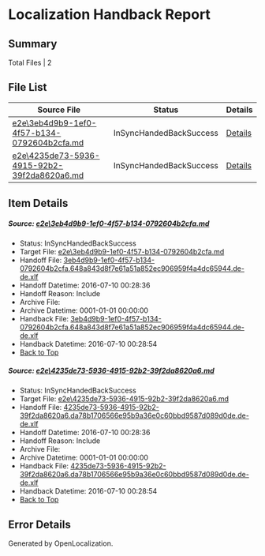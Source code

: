 # <a name='report-top'></a> Localization Handback Report

## Summary
 Total Files | 2

## File List
 Source File | Status | Details 
 ----------- | ------ | ------- 
 [e2e\3eb4d9b9-1ef0-4f57-b134-0792604b2cfa.md](https://github.com/OpenLocalizationTestOrg/oltest/blob/4e7d3355b36e4497895877d107e68677957a4704/e2e/3eb4d9b9-1ef0-4f57-b134-0792604b2cfa.md) | InSyncHandedBackSuccess | [Details](#1cf8cbba4900a35e3aae5b3383866a88a7e33c1a1)
 [e2e\4235de73-5936-4915-92b2-39f2da8620a6.md](https://github.com/OpenLocalizationTestOrg/oltest/blob/4e7d3355b36e4497895877d107e68677957a4704/e2e/4235de73-5936-4915-92b2-39f2da8620a6.md) | InSyncHandedBackSuccess | [Details](#058201d60fd873875f96e68d1033337e12b7aba12)

## Item Details
##### <a name='1cf8cbba4900a35e3aae5b3383866a88a7e33c1a1'></a> Source: [e2e\3eb4d9b9-1ef0-4f57-b134-0792604b2cfa.md](https://github.com/OpenLocalizationTestOrg/oltest/blob/4e7d3355b36e4497895877d107e68677957a4704/e2e/3eb4d9b9-1ef0-4f57-b134-0792604b2cfa.md)
* Status: InSyncHandedBackSuccess
* Target File: [e2e\3eb4d9b9-1ef0-4f57-b134-0792604b2cfa.md](https://github.com/OpenLocalizationTestOrg/oltest-dede-fly/blob/10eb58154ba70b53d62ba47c2aa0648992e3da6e/e2e/3eb4d9b9-1ef0-4f57-b134-0792604b2cfa.md)
* Handoff File: [3eb4d9b9-1ef0-4f57-b134-0792604b2cfa.648a843d8f7e61a51a852ec906959f4a4dc65944.de-de.xlf](https://github.com/OpenLocalizationTestOrg/olhandoff-e2e/blob/b7a82e86182181d89f106728a0f2a7e1d18a65c0/ol-handoff/OpenLocalizationTestOrg/oltest-dede-fly/ci/high/3eb4d9b9-1ef0-4f57-b134-0792604b2cfa.648a843d8f7e61a51a852ec906959f4a4dc65944.de-de.xlf)
* Handoff Datetime: 2016-07-10 00:28:36
* Handoff Reason: Include
* Archive File: 
* Archive Datetime: 0001-01-01 00:00:00
* Handback File: [3eb4d9b9-1ef0-4f57-b134-0792604b2cfa.648a843d8f7e61a51a852ec906959f4a4dc65944.de-de.xlf](https://github.com/OpenLocalizationTestOrg/olhandback-e2e/blob/ed41ea9b16464cc4971f205c7101864554788705/ol-handback/OpenLocalizationTestOrg/oltest-dede-fly/ci/high/3eb4d9b9-1ef0-4f57-b134-0792604b2cfa.648a843d8f7e61a51a852ec906959f4a4dc65944.de-de.xlf)
* Handback Datetime: 2016-07-10 00:28:54
* [Back to Top](#report-top)

##### <a name='058201d60fd873875f96e68d1033337e12b7aba12'></a> Source: [e2e\4235de73-5936-4915-92b2-39f2da8620a6.md](https://github.com/OpenLocalizationTestOrg/oltest/blob/4e7d3355b36e4497895877d107e68677957a4704/e2e/4235de73-5936-4915-92b2-39f2da8620a6.md)
* Status: InSyncHandedBackSuccess
* Target File: [e2e\4235de73-5936-4915-92b2-39f2da8620a6.md](https://github.com/OpenLocalizationTestOrg/oltest-dede-fly/blob/10eb58154ba70b53d62ba47c2aa0648992e3da6e/e2e/4235de73-5936-4915-92b2-39f2da8620a6.md)
* Handoff File: [4235de73-5936-4915-92b2-39f2da8620a6.da78b1706566e95b9a36e0c60bbd9587d089d0de.de-de.xlf](https://github.com/OpenLocalizationTestOrg/olhandoff-e2e/blob/b7a82e86182181d89f106728a0f2a7e1d18a65c0/ol-handoff/OpenLocalizationTestOrg/oltest-dede-fly/ci/high/4235de73-5936-4915-92b2-39f2da8620a6.da78b1706566e95b9a36e0c60bbd9587d089d0de.de-de.xlf)
* Handoff Datetime: 2016-07-10 00:28:36
* Handoff Reason: Include
* Archive File: 
* Archive Datetime: 0001-01-01 00:00:00
* Handback File: [4235de73-5936-4915-92b2-39f2da8620a6.da78b1706566e95b9a36e0c60bbd9587d089d0de.de-de.xlf](https://github.com/OpenLocalizationTestOrg/olhandback-e2e/blob/ed41ea9b16464cc4971f205c7101864554788705/ol-handback/OpenLocalizationTestOrg/oltest-dede-fly/ci/high/4235de73-5936-4915-92b2-39f2da8620a6.da78b1706566e95b9a36e0c60bbd9587d089d0de.de-de.xlf)
* Handback Datetime: 2016-07-10 00:28:54
* [Back to Top](#report-top)


## Error Details

Generated by OpenLocalization.
